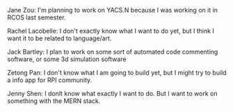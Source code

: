 Jane Zou: I'm planning to work on YACS.N because I was working on it in RCOS last semester.

Rachel Lacobelle: I don't exactly know what I want to do yet, but I think I want it to be related to language/art.

Jack Bartley: I plan to work on some sort of automated code commenting software, or some 3d simulation software

Zetong Pan: I don't know what I am going to build yet, but I might try to build a info app for RPI community.

Jenny Shen: I donlt know what exactly I want to do. But I want to work on something with the MERN stack. 
